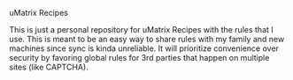 uMatrix Recipes

This is just a personal repository for uMatrix Recipes with the rules that I use. 
This is meant to be an easy way to share rules with my family and new machines since sync is kinda unreliable.
It will prioritize convenience over security by favoring global rules for 3rd parties that happen on multiple 
sites (like CAPTCHA).